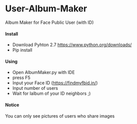 # User-Album-Maker
Album Maker for Face Public User (with ID)

#### Install

* Download Pyhton 2.7 https://www.python.org/downloads/
* Pip install 

#### Using
* Open AlbumMaker.py with IDE
* press F5
* Input your Face ID (https://findmyfbid.in/)
* Input number of users
* Wait for Ialbum of your ID neighbors ;)

#### Notice
You can only see pictures of users who share images
